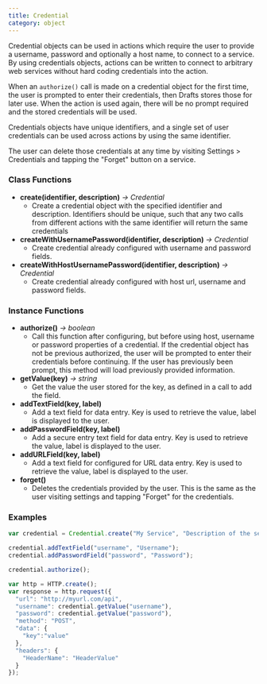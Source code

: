```yaml
---
title: Credential
category: object
---
```


Credential objects can be used in actions which require the user to provide a username, password and optionally a host name, to connect to a service. By using credentials objects, actions can be written to connect to arbitrary web services without hard coding credentials into the action.

When an `authorize()` call is made on a credential object for the first time, the user is prompted to enter their credentials, then Drafts stores those for later use. When the action is used again, there will be no prompt required and the stored credentials will be used.

Credentials objects have unique identifiers, and a single set of user credentials can be used across actions by using the same identifier.

The user can delete those credentials at any time by visiting Settings > Credentials and tapping the "Forget" button on a service.

### Class Functions

- **create(identifier, description)** *-> Credential*
  - Create a credential object with the specified identifier and description. Identifiers should be unique, such that any two calls from different actions with the same identifier will return the same credentials
- **createWithUsernamePassword(identifier, description)** *-> Credential*
  - Create credential already configured with username and password fields.
- **createWithHostUsernamePassword(identifier, description)** *-> Credential*
  - Create credential already configured with host url, username and password fields.

### Instance Functions

- **authorize()** *-> boolean*
  - Call this function after configuring, but before using host, username or password properties of a credential. If the credential object has not be previous authorized, the user will be prompted to enter their credentials before continuing.  If the user has previously been prompt, this method will load previously provided information.
- **getValue(key)** *-> string*
  - Get the value the user stored for the key, as defined in a call to add the field.
- **addTextField(key, label)**
  - Add a text field for data entry. Key is used to retrieve the value, label is displayed to the user.
- **addPasswordField(key, label)**
    - Add a secure entry text field for data entry. Key is used to retrieve the value, label is displayed to the user.
- **addURLField(key, label)**
  - Add a text field for configured for URL data entry. Key is used to retrieve the value, label is displayed to the user.
- **forget()**
  - Deletes the credentials provided by the user. This is the same as the user visiting settings and tapping "Forget" for the credentials.

### Examples

```javascript
var credential = Credential.create("My Service", "Description of the service to appear in user prompt.");

credential.addTextField("username", "Username");
credential.addPasswordField("password", "Password");

credential.authorize();

var http = HTTP.create();
var response = http.request({
  "url": "http://myurl.com/api",
  "username": credential.getValue("username"),
  "password": credential.getValue("password"),
  "method": "POST",
  "data": {
    "key":"value"
  },
  "headers": {
    "HeaderName": "HeaderValue"
  }
});

```
